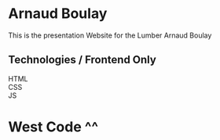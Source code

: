 # Arnaud Boulay

This is the presentation Website for the Lumber Arnaud Boulay

## Technologies / Frontend Only

HTML <br>
CSS <br>
JS

# West Code ^^